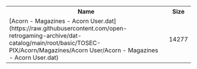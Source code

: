 <table>
<tr><th>Name</th><th>Size</th></tr>
<tr><td>
[Acorn - Magazines - Acorn User.dat](https://raw.githubusercontent.com/open-retrogaming-archive/dat-catalog/main/root/basic/TOSEC-PIX/Acorn/Magazines/Acorn User/Acorn - Magazines - Acorn User.dat)
</td><td>14277</td></tr>
</table>

